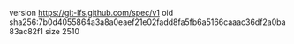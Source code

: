 version https://git-lfs.github.com/spec/v1
oid sha256:7b0d4055864a3a8a0eaef21e02fadd8fa5fb6a5166caaac36df2a0ba83ac82f1
size 2510
